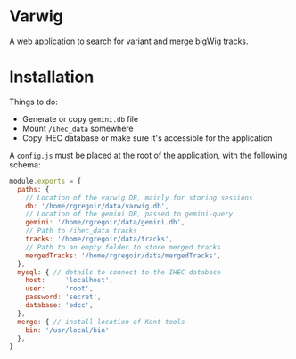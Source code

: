# Varwig

A web application to search for variant and merge bigWig tracks.

# Installation

Things to do:
 - Generate or copy `gemini.db` file
 - Mount `/ihec_data` somewhere
 - Copy IHEC database or make sure it's accessible for the application

A `config.js` must be placed at the root of the application, with the following schema:

```javascript
module.exports = {
  paths: {
    // Location of the varwig DB, mainly for storing sessions
    db: '/home/rgregoir/data/varwig.db',
    // Location of the gemini DB, passed to gemini-query
    gemini: '/home/rgregoir/data/gemini.db',
    // Path to /ihec_data tracks
    tracks: '/home/rgregoir/data/tracks',
    // Path to an empty folder to store merged tracks
    mergedTracks: '/home/rgregoir/data/mergedTracks',
  },
  mysql: { // details to connect to the IHEC database
    host:     'localhost',
    user:     'root',
    password: 'secret',
    database: 'edcc',
  },
  merge: { // install location of Kent tools
    bin: '/usr/local/bin'
  },
}
```
